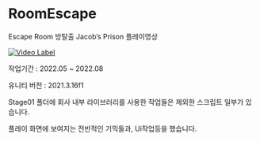 # RoomEscape

Escape Room 방탈출 
Jacob’s Prison 플레이영상

[![Video Label](http://img.youtube.com/vi/u0XkuLmvZGs/0.jpg)](https://youtu.be/u0XkuLmvZGs)

작업기간 : 2022.05 ~ 2022.08

유니티 버전 : 2021.3.16f1

Stage01 폴더에 회사 내부 라이브러리를 사용한 작업들은 제외한 스크립트 일부가 있습니다.

플레이 화면에 보여지는 전반적인 기믹들과, Ui작업등을 했습니다.


